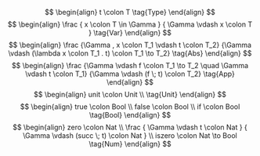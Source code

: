 

$$
\begin{align}
t \colon T
\tag{Type}
\end{align}
$$
$$
\begin{align}
\frac
{ x \colon T \in \Gamma }
{ \Gamma \vdash x \colon T }
\tag{Var}
\end{align}
$$
$$
\begin{align}
\frac
{\Gamma , x \colon T_1 \vdash t \colon T_2}
{\Gamma \vdash (\lambda x \colon T_1 . t) \colon T_1 \to T_2}
\tag{Abs}
\end{align}
$$
$$
\begin{align}
\frac
{\Gamma \vdash f \colon T_1 \to T_2 \quad
 \Gamma \vdash t \colon T_1}
{\Gamma \vdash (f \; t) \colon T_2}
\tag{App}
\end{align}
$$
$$
\begin{align}
unit \colon Unit \\
\tag{Unit}
\end{align}
$$
$$
\begin{align}
true \colon Bool \\
false \colon Bool \\
if \colon Bool
\tag{Bool}
\end{align}
$$
$$
\begin{align}
zero \colon Nat \\
\frac
{ \Gamma \vdash t \colon Nat }
{ \Gamma \vdash (succ \; t) \colon Nat } \\
iszero \colon Nat \to Bool
\tag{Num}
\end{align}
$$
